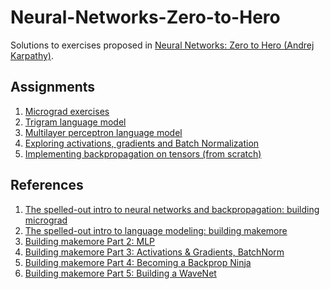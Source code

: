 # Neural-Networks-Zero-to-Hero

Solutions to exercises proposed in [Neural Networks: Zero to Hero (Andrej Karpathy)](https://www.youtube.com/playlist?list=PLAqhIrjkxbuWI23v9cThsA9GvCAUhRvKZ).

## Assignments

1. [Micrograd exercises](https://github.com/Matjaz12/Neural-Networks-Zero-to-Hero/blob/main/micrograd.ipynb)
2. [Trigram language model](https://github.com/Matjaz12/Neural-Networks-Zero-to-Hero/blob/main/trigram_language_model.ipynb)
3. [Multilayer perceptron language model](https://github.com/Matjaz12/Neural-Networks-Zero-to-Hero/blob/main/mlp_exercises.ipynb)
4. [Exploring activations, gradients and Batch Normalization](https://github.com/Matjaz12/Neural-Networks-Zero-to-Hero/blob/main/activations_gradients_batchnorm.ipynb)
5. [Implementing backpropagation on tensors (from scratch)]()

## References

1. [The spelled-out intro to neural networks and backpropagation: building micrograd](https://www.youtube.com/watch?v=VMj-3S1tku0&list=PLAqhIrjkxbuWI23v9cThsA9GvCAUhRvKZ&index=1&ab_channel=AndrejKarpathy)
2. [The spelled-out intro to language modeling: building makemore](https://www.youtube.com/watch?v=PaCmpygFfXo&list=PLAqhIrjkxbuWI23v9cThsA9GvCAUhRvKZ&index=2&ab_channel=AndrejKarpathy)
3. [Building makemore Part 2: MLP](https://www.youtube.com/watch?v=TCH_1BHY58I&t=4s&ab_channel=AndrejKarpathy)
4. [Building makemore Part 3: Activations & Gradients, BatchNorm](https://www.youtube.com/watch?v=P6sfmUTpUmc&list=PLAqhIrjkxbuWI23v9cThsA9GvCAUhRvKZ&index=4&t=4s&ab_channel=AndrejKarpathy)
5. [Building makemore Part 4: Becoming a Backprop Ninja](https://www.youtube.com/watch?v=q8SA3rM6ckI&list=PLAqhIrjkxbuWI23v9cThsA9GvCAUhRvKZ&index=5&ab_channel=AndrejKarpathy)
6. [Building makemore Part 5: Building a WaveNet](https://www.youtube.com/watch?v=t3YJ5hKiMQ0&list=PLAqhIrjkxbuWI23v9cThsA9GvCAUhRvKZ&index=6&ab_channel=AndrejKarpathy)
